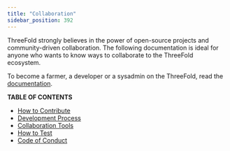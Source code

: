 ```yaml
---
title: "Collaboration"
sidebar_position: 392
---
```




ThreeFold strongly believes in the power of open-source projects and community-driven collaboration. The following documentation is ideal for anyone who wants to know ways to collaborate to the ThreeFold ecosystem.

To become a farmer, a developer or a sysadmin on the ThreeFold, read the [documentation](../../documentation/documentation).

**TABLE OF CONTENTS**

- [How to Contribute](./contribute)
- [Development Process](./development_process)
- [Collaboration Tools](./collaboration_tools/collaboration_tools)
- [How to Test](testing_readme/testing_readme)
- [Code of Conduct](./code_conduct)